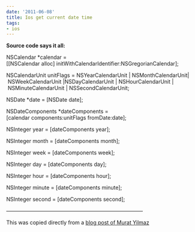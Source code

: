 ```yaml
---
date: '2011-06-08'
title: Ios get current date time
tags:
- ios
---
```

<p><span> </span></p>
<p><strong>Source code says it all:</strong></p>
<p><span>NSCalendar<span class="s1"> *calendar = [[</span>NSCalendar<span class="s1"> </span><span class="s2">alloc</span><span class="s1">] </span><span class="s2">initWithCalendarIdentifier</span><span class="s1">:</span>NSGregorianCalendar<span class="s1">];</span></span></p>
<p class="p2"><span class="s3">NSCalendarUnit</span><span class="s1"> unitFlags = </span>NSYearCalendarUnit<span class="s1"> | </span>NSMonthCalendarUnit<span class="s1">| </span>NSWeekCalendarUnit<span class="s1"> |</span>NSDayCalendarUnit<span class="s1"> | </span>NSHourCalendarUnit<span class="s1"> | </span>NSMinuteCalendarUnit<span class="s1"> | </span>NSSecondCalendarUnit<span class="s1">;</span></p>
<p class="p3"><span class="s3">NSDate</span> *date = [<span class="s3">NSDate</span> <span class="s2">date</span>];</p>
<p class="p3"><span class="s3">NSDateComponents</span> *dateComponents = [calendar <span class="s2">components</span>:unitFlags <span class="s2">fromDate</span>:date];</p>
<p class="p3"><span class="s3">NSInteger</span> year = [dateComponents <span class="s2">year</span>];</p>
<p class="p3"><span class="s3">NSInteger</span> month = [dateComponents <span class="s2">month</span>];</p>
<p class="p3"><span class="s3">NSInteger</span> week = [dateComponents <span class="s2">week</span>];</p>
<p class="p3"><span class="s3">NSInteger</span> day = [dateComponents <span class="s2">day</span>];</p>
<p class="p3"><span class="s3">NSInteger</span> hour = [dateComponents <span class="s2">hour</span>];</p>
<p class="p3"><span class="s3">NSInteger</span> minute = [dateComponents <span class="s2">minute</span>];</p>
<p class="p3"><span class="s3">NSInteger</span> second = [dateComponents <span class="s2">second</span>];</p>
<p class="p3">&#8212;&#8212;&#8212;&#8212;&#8212;&#8212;&#8212;&#8212;&#8212;&#8212;&#8212;&#8212;&#8212;&#8212;&#8212;&#8212;&#8212;&#8212;&#8212;&#8212;&#8212;&#8212;&#8212;&#8212;&#8212;&#8212;</p>
<p>This was copied directly from a <a href="http://www.dotnetishere.com/post/Objective-C-iOS-get-current-date-time-with-formatted.aspx">blog post of Murat Yilmaz</a> </p>
